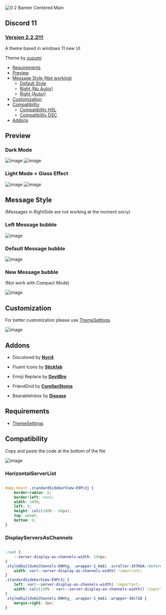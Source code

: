 ![0 2 Banner Centered Main](https://user-images.githubusercontent.com/79029257/192118961-92d320f4-73ed-41d9-bec5-778ef903ef1b.gif)

## Discord 11

### [Version 2.2.2!!!](https://github.com/zuzumi-f/Discord-11/releases)

A theme based in windows 11 new UI

Theme by [zuzumi](https://github.com/zuzumi-f)

* [Requirements](#requirements)
* [Preview](#preview)
* [Message Style (Not working)](#message-style)
    * [Default Style](#left-message-bubble)
    * [Right (No Autor)](#default-message-bubble)
    * [Right (Autor)](#new-message-bubble)
* [Customization](#customization)
* [Compatibility](#compatibility)
    * [Compatibility HSL](#horizontalserverlist)
    * [Compatibility DSC](#displayserversaschannels)
* [Addons](#addons)

## Preview

### Dark Mode
![image](https://user-images.githubusercontent.com/79029257/192063455-1880f1c3-435a-4836-b952-23ac73637cc9.png)
![image](https://user-images.githubusercontent.com/79029257/192063481-44bb679c-0db9-4a5f-9461-136f22c0ebec.png)

### Light Mode + Glass Effect
![image](https://user-images.githubusercontent.com/79029257/192063611-3f965167-715a-4c5d-8d03-ae7789feb8ba.png)
![image](https://user-images.githubusercontent.com/79029257/192063652-83518755-beb8-4527-a1ef-51b0ab3a2e7a.png)

## Message Style

(Messages in RightSide are not working at the moment sorry)

### Left Message bubble
![image](https://user-images.githubusercontent.com/79029257/183246736-7c229bb6-c064-4870-a6eb-744d4bd8d951.png)

### Default Message bubble
![image](https://user-images.githubusercontent.com/79029257/183246763-c3824133-3e38-4ec1-a7a2-ae415670eff7.png)

### New Message bubble

(Not work with Compact Mode)

![image](https://user-images.githubusercontent.com/79029257/183246798-c534587b-37f6-403e-9547-fb46dced9f25.png)

## Customization

For better customization please use [ThemeSettings](https://betterdiscord.app/plugin/ThemeSettings)

![image](https://user-images.githubusercontent.com/79029257/183246831-7820dbef-89a6-439e-a640-56d50a9e3019.png)

## Addons
* Discolored by **[Nyri4](https://github.com/NYRI4/Discolored)**

* Fluent Icons by **[Stickfab](https://github.com/stickfab/pc-fluenticons)**

* Emoji Replace by **[DevilBro](https://github.com/mwittrien/BetterDiscordAddons/blob/master/Themes/EmojiReplace/EmojiReplace.theme.css)**

* FriendGrid by **[CorellanStoma](https://github.com/CreArts-Community/Friends-Grid)**

* BearableInbox by **[Disease](https://github.com/maenDisease/BetterDiscordStuff/blob/main/css/bearableInbox.css)**

## Requirements
* [ThemeSettings](https://betterdiscord.app/plugin/ThemeSettings)

## Compatibility

Copy and paste the code at the bottom of the file

![image](https://user-images.githubusercontent.com/79029257/185492619-98009f68-31c4-4a59-a8dc-e515d22b4363.png)

### HorizontalServerList

```css

#app-mount .standardSidebarView-E9Pc3j {
    border-radius: 0;
    border-left: none;
    width: 100%;
    left: 0;
    height: calc(100% - 60px);
    top: unset;
    bottom: 0;
}
```

### DisplayServersAsChannels

```css

:root {
    --server-display-as-channels-width: 240px;
}
.styledGuildsAsChannels-DNHtg_ .wrapper-1_HaEi .scroller-3X7KbA::before {
    width: var(--server-display-as-channels-width) !important;
}
.standardSidebarView-E9Pc3j {
    left: var(--server-display-as-channels-width) !important;
    width: calc(100% - var(--server-display-as-channels-width)) !important;
}
.styledGuildsAsChannels-DNHtg_ .wrapper-1_HaEi .wrapper-38slSD {
    margin-right: 8px;
}
```

